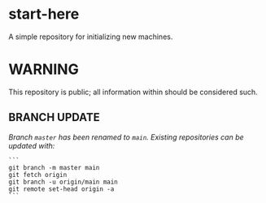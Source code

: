 # start-here
A simple repository for initializing new machines.

# WARNING
This repository is public; all information within should be considered such.

## BRANCH UPDATE

_Branch `master` has been renamed to `main`. Existing repositories can be updated with:_

    ```
    git branch -m master main
    git fetch origin
    git branch -u origin/main main
    git remote set-head origin -a
    ```
